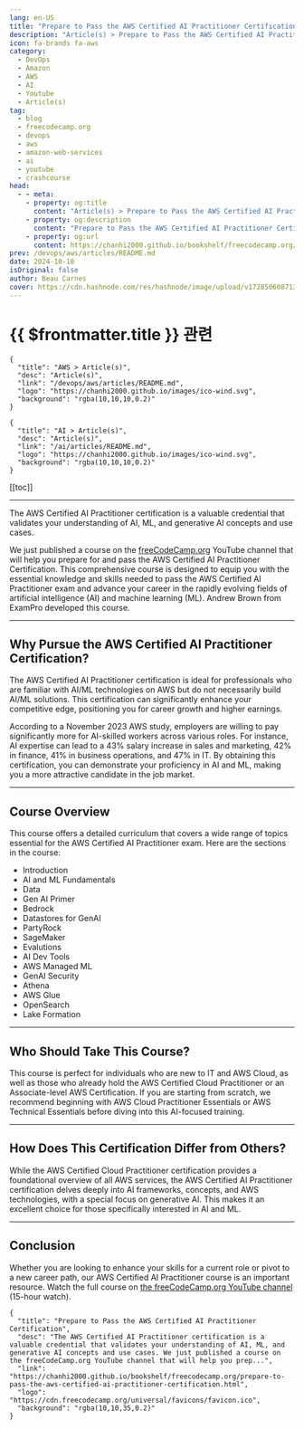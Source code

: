 ```yaml
---
lang: en-US
title: "Prepare to Pass the AWS Certified AI Practitioner Certification"
description: "Article(s) > Prepare to Pass the AWS Certified AI Practitioner Certification"
icon: fa-brands fa-aws
category: 
  - DevOps
  - Amazon
  - AWS
  - AI
  - Youtube
  - Article(s)
tag:
  - blog
  - freecodecamp.org
  - devops
  - aws
  - amazon-web-services
  - ai
  - youtube
  - crashcourse
head:
  - - meta:
    - property: og:title
      content: "Article(s) > Prepare to Pass the AWS Certified AI Practitioner Certification"
    - property: og:description
      content: "Prepare to Pass the AWS Certified AI Practitioner Certification"
    - property: og:url
      content: https://chanhi2000.github.io/bookshelf/freecodecamp.org/prepare-to-pass-the-aws-certified-ai-practitioner-certification.html
prev: /devops/aws/articles/README.md
date: 2024-10-10
isOriginal: false
author: Beau Carnes
cover: https://cdn.hashnode.com/res/hashnode/image/upload/v1728506087133/a2be701f-5b5d-48cb-b80a-3060cbf6ce79.png
---
```


# {{ $frontmatter.title }} 관련

```component VPCard
{
  "title": "AWS > Article(s)",
  "desc": "Article(s)",
  "link": "/devops/aws/articles/README.md",
  "logo": "https://chanhi2000.github.io/images/ico-wind.svg",
  "background": "rgba(10,10,10,0.2)"
}
```

```component VPCard
{
  "title": "AI > Article(s)",
  "desc": "Article(s)",
  "link": "/ai/articles/README.md",
  "logo": "https://chanhi2000.github.io/images/ico-wind.svg",
  "background": "rgba(10,10,10,0.2)"
}
```

[[toc]]

---

<SiteInfo
  name="Prepare to Pass the AWS Certified AI Practitioner Certification"
  desc="The AWS Certified AI Practitioner certification is a valuable credential that validates your understanding of AI, ML, and generative AI concepts and use cases. We just published a course on the freeCodeCamp.org YouTube channel that will help you prep..."
  url="https://freecodecamp.org/news/prepare-to-pass-the-aws-certified-ai-practitioner-certification"
  logo="https://cdn.freecodecamp.org/universal/favicons/favicon.ico"
  preview="https://cdn.hashnode.com/res/hashnode/image/upload/v1728506087133/a2be701f-5b5d-48cb-b80a-3060cbf6ce79.png"/>

The AWS Certified AI Practitioner certification is a valuable credential that validates your understanding of AI, ML, and generative AI concepts and use cases.

We just published a course on the [<FontIcon icon="fa-brands fa-free-code-camp"/>freeCodeCamp.org](http://freeCodeCamp.org) YouTube channel that will help you prepare for and pass the AWS Certified AI Practitioner Certification. This comprehensive course is designed to equip you with the essential knowledge and skills needed to pass the AWS Certified AI Practitioner exam and advance your career in the rapidly evolving fields of artificial intelligence (AI) and machine learning (ML). Andrew Brown from ExamPro developed this course.

---

## Why Pursue the AWS Certified AI Practitioner Certification?

The AWS Certified AI Practitioner certification is ideal for professionals who are familiar with AI/ML technologies on AWS but do not necessarily build AI/ML solutions. This certification can significantly enhance your competitive edge, positioning you for career growth and higher earnings.

According to a November 2023 AWS study, employers are willing to pay significantly more for AI-skilled workers across various roles. For instance, AI expertise can lead to a 43% salary increase in sales and marketing, 42% in finance, 41% in business operations, and 47% in IT. By obtaining this certification, you can demonstrate your proficiency in AI and ML, making you a more attractive candidate in the job market.

---

## Course Overview

This course offers a detailed curriculum that covers a wide range of topics essential for the AWS Certified AI Practitioner exam. Here are the sections in the course:

- Introduction
- AI and ML Fundamentals
- Data
- Gen AI Primer
- Bedrock
- Datastores for GenAI
- PartyRock
- SageMaker
- Evalutions
- AI Dev Tools
- AWS Managed ML
- GenAI Security
- Athena
- AWS Glue
- OpenSearch
- Lake Formation

---

## Who Should Take This Course?

This course is perfect for individuals who are new to IT and AWS Cloud, as well as those who already hold the AWS Certified Cloud Practitioner or an Associate-level AWS Certification. If you are starting from scratch, we recommend beginning with AWS Cloud Practitioner Essentials or AWS Technical Essentials before diving into this AI-focused training.

---

## How Does This Certification Differ from Others?

While the AWS Certified Cloud Practitioner certification provides a foundational overview of all AWS services, the AWS Certified AI Practitioner certification delves deeply into AI frameworks, concepts, and AWS technologies, with a special focus on generative AI. This makes it an excellent choice for those specifically interested in AI and ML.

---

## Conclusion

Whether you are looking to enhance your skills for a current role or pivot to a new career path, our AWS Certified AI Practitioner course is an important resource. Watch the full course on [<FontIcon icon="fa-brands fa-youtube"/>the freeCodeCamp.org YouTube channel](https://youtu.be/WZeZZ8_W-M4) (15-hour watch).

<VidStack src="youtube/WZeZZ8_W-M4" />

<!-- TODO: add ARTICLE CARD ... to /ai/articles/README.md /devops/aws/articles/README.md -->
```component VPCard
{
  "title": "Prepare to Pass the AWS Certified AI Practitioner Certification",
  "desc": "The AWS Certified AI Practitioner certification is a valuable credential that validates your understanding of AI, ML, and generative AI concepts and use cases. We just published a course on the freeCodeCamp.org YouTube channel that will help you prep...",
  "link": "https://chanhi2000.github.io/bookshelf/freecodecamp.org/prepare-to-pass-the-aws-certified-ai-practitioner-certification.html",
  "logo": "https://cdn.freecodecamp.org/universal/favicons/favicon.ico",
  "background": "rgba(10,10,35,0.2)"
}
```
